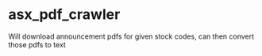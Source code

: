 # asx_pdf_crawler
 Will download announcement pdfs for given stock codes, can then convert those pdfs to text
